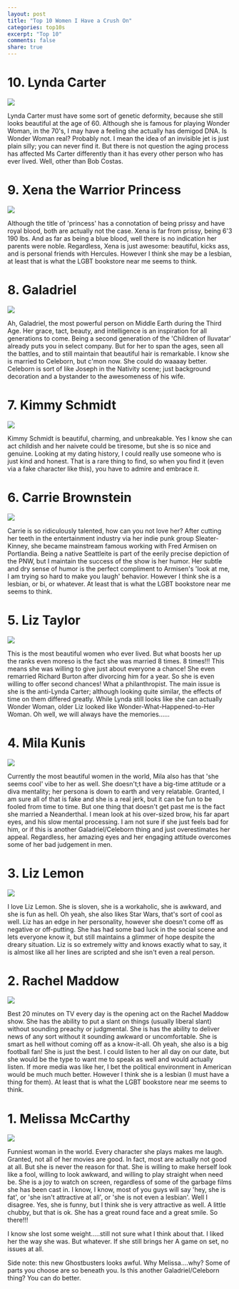 ```yaml
---
layout: post
title: "Top 10 Women I Have a Crush On"
categories: top10s
excerpt: "Top 10"
comments: false
share: true
---
```




# 10. Lynda Carter

![](http://static.tvgcdn.net/mediabin/galleries/shows/s_z/wi_wp/wonder_woman_original/wonder-woman-lynda-carter1.jpg)

Lynda Carter must have some sort of genetic deformity, because she still looks beautiful at the age of 60. Although she is famous for playing Wonder Woman, in the 70's, I may have a feeling she actually has demigod DNA.  Is Wonder Woman real? Probably not. I mean the idea of an invisible jet is just plain silly; you can never find it. But there is not question the aging process has affected Ms Carter differently than it has every other person who has ever lived. Well, other than Bob Costas. 


# 9. Xena the Warrior Princess

![](http://cdn.images.express.co.uk/img/dynamic/20/590x/Xena-592599.jpg)

Although the title of 'princess' has a connotation of being prissy and have royal blood, both are actually not the case. Xena is far from prissy, being 6'3 190 lbs.  And as far as being a blue blood, well there is no indication her parents were noble. Regardless, Xena is just awesome: beautiful, kicks ass, and is personal friends with Hercules. However I think she may be a lesbian, at least that is what the LGBT bookstore near me seems to think.


# 8. Galadriel

![](http://www.geocities.ws/hobbit_valar/galadriel_ca_011.jpg)

Ah, Galadriel, the most powerful person on Middle Earth during the Third Age. Her grace, tact, beauty, and intelligence is an inspiration for all generations to come. Being a second generation of the 'Children of Iluvatar' already puts you in select company. But for her to span the ages, seen all the battles, and to still maintain that beautiful hair is remarkable. I know she is married to Celeborn, but c'mon now. She could do waaaay better. Celeborn is sort of like Joseph in the Nativity scene; just background decoration and a bystander to the awesomeness of his wife. 

# 7. Kimmy Schmidt

![](http://www.thewrap.com/wp-content/uploads/2015/01/Ellie-Kemper-Unbreakable-Kimmy-Schmidt-trailer.jpg)


Kimmy Schmidt is beautiful, charming, and unbreakable. Yes I know she can act childish and her naivete could be tiresome, but she is so nice and genuine. Looking at my dating history, I could really use someone who is just kind and honest. That is a rare thing to find, so when you find it (even via a fake character like this), you have to admire and embrace it.  


# 6. Carrie Brownstein

![](http://images.hellogiggles.com/uploads/2015/03/16/carrie-brownstein.jpg)

Carrie is so ridiculously talented, how can you not love her? After cutting her teeth in the entertainment industry via her indie punk group Sleater-Kinney, she became mainstream famous working with Fred Armisen on Portlandia. Being a native Seattleite is part of the eerily precise depiction of the PNW, but I maintain the success of the show is her humor. Her subtle and dry sense of humor is the perfect compliment to Armisen's 'look at me, I am trying so hard to make you laugh' behavior. However I think she is a lesbian, or bi, or whatever. At least that is what the LGBT bookstore near me seems to think.


# 5. Liz Taylor

![](https://pbs.twimg.com/profile_images/378800000056174659/c3f7cd0f7136903db99b728a5c7f3849_400x400.jpeg)

This is the most beautiful women who ever lived. But what boosts her up the ranks even moreso is the fact she was married 8 times. 8 times!!! This means she was willing to give just about everyone a chance! She even remarried Richard Burton after divorcing him for a year. So she is even willing to offer second chances! What a philanthropist. The main issue is she is the anti-Lynda Carter; although looking quite similar, the effects of time on them differed greatly. While Lynda still looks like she can actually Wonder Woman, older Liz looked like Wonder-What-Happened-to-Her Woman. Oh well, we will always have the memories......



# 4. Mila Kunis

![](http://cdn-media.ellentv.com/2014/07/07/mila-kunis-episode-480x360.jpg)

Currently the most beautiful women in the world, Mila also has that 'she seems cool' vibe to her as well. She doesn't;t have a big-time attitude or a diva mentality; her persona is down to earth and very relatable. Granted, I am sure all of that is fake and she is a real jerk, but it can be fun to be fooled from time to time. But one thing that doesn't get past me is the fact she married a Neanderthal. I mean look at his over-sized brow, his far apart eyes, and his slow mental processing. I am not sure if she just feels bad for him, or if this is another Galadriel/Celeborn thing and just overestimates her appeal. Regardless, her amazing eyes and her engaging attitude overcomes some of her bad judgement in men.

# 3. Liz Lemon

![](https://cdn.pastemagazine.com/www/blogs/lists/lizlemonthumbs.jpg)

I love Liz Lemon. She is sloven, she is a workaholic, she is awkward, and she is fun as hell. Oh yeah, she also likes Star Wars, that's sort of cool as well. Liz has an edge in her personality, however she doesn't come off as negative or off-putting. She has had some bad luck in the social scene and lets everyone know it, but still maintains a glimmer of hope despite the dreary situation. Liz is so extremely witty and knows exactly what to say, it is almost like all her lines are scripted and she isn't even a real person.



# 2. Rachel Maddow

![](http://static.bangordailynews.com/wp-content/blogs.dir/208/files/2016/01/Maddow2.jpg?strip=all)

Best 20 minutes on TV every day is the opening act on the Rachel Maddow show. She has the ability to put a slant on things (usually liberal slant) without sounding preachy or judgmental. She is has the ability to deliver news of any sort without it sounding awkward or uncomfortable. She is smart as hell without coming off as a know-it-all. Oh yeah, she also is a big football fan! She is just the best. I could listen to her all day on our date, but she would be the type to want me to speak as well and would actually listen. If more media was like her, I bet the political environment in American would be much much better. However I think she is a lesbian (I must have a thing for them). At least that is what the LGBT bookstore near me seems to think. 



# 1. Melissa McCarthy


![](http://cdn.uinterview.com/wp-content/uploads/2015/06/news-Melissa-McCarthy.jpg)


Funniest woman in the world. Every character she plays makes me laugh. Granted, not all of her movies are good. In fact, most are actually not good at all. But she is never the reason for that. She is willing to make herself look like a fool, willing to look awkward, and willing to play straight when need be. She is a joy to watch on screen, regardless of some of the garbage films she has been cast in. I know, I know, most of you guys will say 'hey, she is fat', or 'she isn't attractive at all', or 'she is not even a lesbian'. Well I disagree. Yes, she is funny, but I think she is very attractive as well. A little chubby, but that is ok. She has a great round face and a great smile. So there!!! 

I know she lost some weight.....still not sure what I think about that. I liked her the way she was. But whatever. If she still brings her A game on set, no issues at all.

Side note: this new Ghostbusters looks awful. Why Melissa....why? Some of parts you choose are so beneath you. Is this another Galadriel/Celeborn thing? You can do better.













